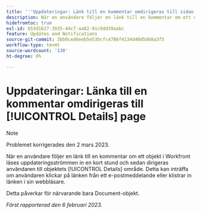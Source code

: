 ```yaml
---
title: '''Uppdateringar: Länk till en kommentar omdirigeras till sidan Detaljer'
description: När en användare följer en länk till en kommentar om ett objekt i Workfront, läses uppdateringsströmmen in en kort stund och sedan dirigeras användaren till objektets detaljområde. Detta kan inträffa om användaren klickar på länken från ett e-postmeddelande eller klistrar in länken i sin webbläsare.
hidefromtoc: true
exl-id: b53d1627-3935-44cf-aa82-91c9dd39aabc
feature: Updates and Notifications
source-git-commit: 3bb0ced6eeb5e53bcfc4706f4134d40d5d68a3f5
workflow-type: tm+mt
source-wordcount: '130'
ht-degree: 0%

---
```


# Uppdateringar: Länka till en kommentar omdirigeras till [!UICONTROL Details] page

>[!NOTE]
>
>Problemet korrigerades den 2 mars 2023.

När en användare följer en länk till en kommentar om ett objekt i Workfront läses uppdateringsströmmen in en kort stund och sedan dirigeras användaren till objektets [!UICONTROL Details] område. Detta kan inträffa om användaren klickar på länken från ett e-postmeddelande eller klistrar in länken i sin webbläsare.

Detta påverkar för närvarande bara Document-objekt.

_Först rapporterad den 6 februari 2023._
